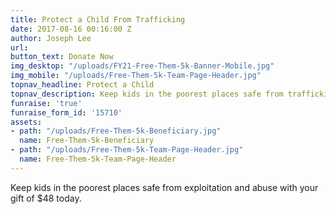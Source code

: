 ```yaml
---
title: Protect a Child From Trafficking
date: 2017-08-16 00:16:00 Z
author: Joseph Lee
url: 
button_text: Donate Now
img_desktop: "/uploads/FY21-Free-Them-5k-Banner-Mobile.jpg"
img_mobile: "/uploads/Free-Them-5k-Team-Page-Header.jpg"
topnav_headline: Protect a Child
topnav_description: Keep kids in the poorest places safe from trafficking.
funraise: 'true'
funraise_form_id: '15710'
assets:
- path: "/uploads/Free-Them-5k-Beneficiary.jpg"
  name: Free-Them-5k-Beneficiary
- path: "/uploads/Free-Them-5k-Team-Page-Header.jpg"
  name: Free-Them-5k-Team-Page-Header
---
```


Keep kids in the poorest places safe from exploitation and abuse with your gift of $48 today.
